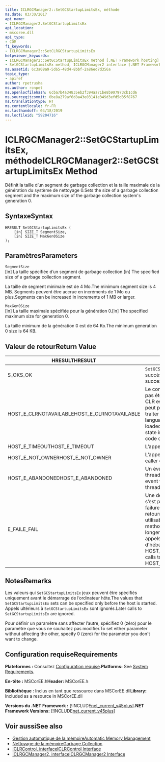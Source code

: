 ```yaml
---
title: ICLRGCManager2::SetGCStartupLimitsEx, méthode
ms.date: 03/30/2017
api_name:
- ICLRGCManager2.SetGCStartupLimitsEx
api_location:
- mscoree.dll
api_type:
- COM
f1_keywords:
- ICLRGCManager2::SetCLRGCStartupLimitsEx
helpviewer_keywords:
- ICLRGCManager2::SetGCStartupLimitsEx method [.NET Framework hosting]
- SetGCStartupLimitsEx method, ICLRGCManager2 interface [.NET Framework hosting]
ms.assetid: 6c3a08a9-5d65-48d4-8bbf-2a86ed7d356a
topic_type:
- apiref
author: rpetrusha
ms.author: ronpet
ms.openlocfilehash: 6cba7b4a34835eb2f394aa71be8b907973cb1cd6
ms.sourcegitcommit: 0be8a279af6d8a43e03141e349d3efd5d35f8767
ms.translationtype: HT
ms.contentlocale: fr-FR
ms.lasthandoff: 04/18/2019
ms.locfileid: "59204716"
---
```

# <a name="iclrgcmanager2setgcstartuplimitsex-method"></a><span data-ttu-id="5d2a9-102">ICLRGCManager2::SetGCStartupLimitsEx, méthode</span><span class="sxs-lookup"><span data-stu-id="5d2a9-102">ICLRGCManager2::SetGCStartupLimitsEx Method</span></span>
<span data-ttu-id="5d2a9-103">Définit la taille d’un segment de garbage collection et la taille maximale de la génération du système de nettoyage 0.</span><span class="sxs-lookup"><span data-stu-id="5d2a9-103">Sets the size of a garbage collection segment and the maximum size of the garbage collection system's generation 0.</span></span>  
  
## <a name="syntax"></a><span data-ttu-id="5d2a9-104">Syntaxe</span><span class="sxs-lookup"><span data-stu-id="5d2a9-104">Syntax</span></span>  
  
```  
HRESULT SetGCStartupLimitsEx (  
    [in] SIZE_T SegmentSize,   
    [in] SIZE_T MaxGen0Size  
);  
```  
  
## <a name="parameters"></a><span data-ttu-id="5d2a9-105">Paramètres</span><span class="sxs-lookup"><span data-stu-id="5d2a9-105">Parameters</span></span>  
 `SegmentSize`  
 <span data-ttu-id="5d2a9-106">[in] La taille spécifiée d’un segment de garbage collection.</span><span class="sxs-lookup"><span data-stu-id="5d2a9-106">[in] The specified size of a garbage collection segment.</span></span>  
  
 <span data-ttu-id="5d2a9-107">La taille de segment minimale est de 4 Mo.</span><span class="sxs-lookup"><span data-stu-id="5d2a9-107">The minimum segment size is 4 MB.</span></span> <span data-ttu-id="5d2a9-108">Segments peuvent être accrue en incréments de 1 Mo ou plus.</span><span class="sxs-lookup"><span data-stu-id="5d2a9-108">Segments can be increased in increments of 1 MB or larger.</span></span>  
  
 `MaxGen0Size`  
 <span data-ttu-id="5d2a9-109">[in] La taille maximale spécifiée pour la génération 0.</span><span class="sxs-lookup"><span data-stu-id="5d2a9-109">[in] The specified maximum size for generation 0.</span></span>  
  
 <span data-ttu-id="5d2a9-110">La taille minimum de la génération 0 est de 64 Ko.</span><span class="sxs-lookup"><span data-stu-id="5d2a9-110">The minimum generation 0 size is 64 KB.</span></span>  
  
## <a name="return-value"></a><span data-ttu-id="5d2a9-111">Valeur de retour</span><span class="sxs-lookup"><span data-stu-id="5d2a9-111">Return Value</span></span>  
  
|<span data-ttu-id="5d2a9-112">HRESULT</span><span class="sxs-lookup"><span data-stu-id="5d2a9-112">HRESULT</span></span>|<span data-ttu-id="5d2a9-113">Description</span><span class="sxs-lookup"><span data-stu-id="5d2a9-113">Description</span></span>|  
|-------------|-----------------|  
|<span data-ttu-id="5d2a9-114">S_OK</span><span class="sxs-lookup"><span data-stu-id="5d2a9-114">S_OK</span></span>|<span data-ttu-id="5d2a9-115">`SetGCStartupLimitsEx` retourné avec succès.</span><span class="sxs-lookup"><span data-stu-id="5d2a9-115">`SetGCStartupLimitsEx` returned successfully.</span></span>|  
|<span data-ttu-id="5d2a9-116">HOST_E_CLRNOTAVAILABLE</span><span class="sxs-lookup"><span data-stu-id="5d2a9-116">HOST_E_CLRNOTAVAILABLE</span></span>|<span data-ttu-id="5d2a9-117">Le common language runtime (CLR) n’a pas été chargé dans un processus ou le CLR est dans un état dans lequel il ne peut pas exécuter le code managé ou traiter l’appel avec succès.</span><span class="sxs-lookup"><span data-stu-id="5d2a9-117">The common language runtime (CLR) has not been loaded into a process, or the CLR is in a state in which it cannot run managed code or process the call successfully.</span></span>|  
|<span data-ttu-id="5d2a9-118">HOST_E_TIMEOUT</span><span class="sxs-lookup"><span data-stu-id="5d2a9-118">HOST_E_TIMEOUT</span></span>|<span data-ttu-id="5d2a9-119">L’appel a expiré.</span><span class="sxs-lookup"><span data-stu-id="5d2a9-119">The call timed out.</span></span>|  
|<span data-ttu-id="5d2a9-120">HOST_E_NOT_OWNER</span><span class="sxs-lookup"><span data-stu-id="5d2a9-120">HOST_E_NOT_OWNER</span></span>|<span data-ttu-id="5d2a9-121">L’appelant ne possède pas le verrou.</span><span class="sxs-lookup"><span data-stu-id="5d2a9-121">The caller does not own the lock.</span></span>|  
|<span data-ttu-id="5d2a9-122">HOST_E_ABANDONED</span><span class="sxs-lookup"><span data-stu-id="5d2a9-122">HOST_E_ABANDONED</span></span>|<span data-ttu-id="5d2a9-123">Un événement a été annulé alors qu’un thread bloqué ou Fibre l’attendait.</span><span class="sxs-lookup"><span data-stu-id="5d2a9-123">An event was canceled while a blocked thread or fiber was waiting on it.</span></span>|  
|<span data-ttu-id="5d2a9-124">E_FAIL</span><span class="sxs-lookup"><span data-stu-id="5d2a9-124">E_FAIL</span></span>|<span data-ttu-id="5d2a9-125">Une défaillance catastrophique inconnue s’est produite.</span><span class="sxs-lookup"><span data-stu-id="5d2a9-125">An unknown catastrophic failure occurred.</span></span> <span data-ttu-id="5d2a9-126">Une fois une méthode retourne E_FAIL, le CLR n’est plus utilisable au sein du processus.</span><span class="sxs-lookup"><span data-stu-id="5d2a9-126">After a method returns E_FAIL, the CLR is no longer usable within the process.</span></span> <span data-ttu-id="5d2a9-127">Les appels suivants aux méthodes d’hébergement retournent HOST_E_CLRNOTAVAILABLE.</span><span class="sxs-lookup"><span data-stu-id="5d2a9-127">Subsequent calls to hosting methods return HOST_E_CLRNOTAVAILABLE.</span></span>|  
  
## <a name="remarks"></a><span data-ttu-id="5d2a9-128">Notes</span><span class="sxs-lookup"><span data-stu-id="5d2a9-128">Remarks</span></span>  
 <span data-ttu-id="5d2a9-129">Les valeurs qui `SetGCStartupLimitsEx` jeux peuvent être spécifiés uniquement avant le démarrage de l’ordinateur hôte.</span><span class="sxs-lookup"><span data-stu-id="5d2a9-129">The values that `SetGCStartupLimitsEx` sets can be specified only before the host is started.</span></span> <span data-ttu-id="5d2a9-130">Appels ultérieurs à `SetGCStartupLimitsEx` sont ignorés.</span><span class="sxs-lookup"><span data-stu-id="5d2a9-130">Later calls to `SetGCStartupLimitsEx` are ignored.</span></span>  
  
 <span data-ttu-id="5d2a9-131">Pour définir un paramètre sans affecter l’autre, spécifiez 0 (zéro) pour le paramètre que vous ne souhaitez pas modifier.</span><span class="sxs-lookup"><span data-stu-id="5d2a9-131">To set either parameter without affecting the other, specify 0 (zero) for the parameter you don't want to change.</span></span>  
  
## <a name="requirements"></a><span data-ttu-id="5d2a9-132">Configuration requise</span><span class="sxs-lookup"><span data-stu-id="5d2a9-132">Requirements</span></span>  
 <span data-ttu-id="5d2a9-133">**Plateformes :** Consultez [Configuration requise](../../../../docs/framework/get-started/system-requirements.md).</span><span class="sxs-lookup"><span data-stu-id="5d2a9-133">**Platforms:** See [System Requirements](../../../../docs/framework/get-started/system-requirements.md).</span></span>  
  
 <span data-ttu-id="5d2a9-134">**En-tête :** MSCorEE.h</span><span class="sxs-lookup"><span data-stu-id="5d2a9-134">**Header:** MSCorEE.h</span></span>  
  
 <span data-ttu-id="5d2a9-135">**Bibliothèque :** Inclus en tant que ressource dans MSCorEE.dll</span><span class="sxs-lookup"><span data-stu-id="5d2a9-135">**Library:** Included as a resource in MSCorEE.dll</span></span>  
  
 <span data-ttu-id="5d2a9-136">**Versions du .NET Framework :** [!INCLUDE[net_current_v45plus](../../../../includes/net-current-v45plus-md.md)]</span><span class="sxs-lookup"><span data-stu-id="5d2a9-136">**.NET Framework Versions:** [!INCLUDE[net_current_v45plus](../../../../includes/net-current-v45plus-md.md)]</span></span>  
  
## <a name="see-also"></a><span data-ttu-id="5d2a9-137">Voir aussi</span><span class="sxs-lookup"><span data-stu-id="5d2a9-137">See also</span></span>

- [<span data-ttu-id="5d2a9-138">Gestion automatique de la mémoire</span><span class="sxs-lookup"><span data-stu-id="5d2a9-138">Automatic Memory Management</span></span>](../../../../docs/standard/automatic-memory-management.md)
- [<span data-ttu-id="5d2a9-139">Nettoyage de la mémoire</span><span class="sxs-lookup"><span data-stu-id="5d2a9-139">Garbage Collection</span></span>](../../../../docs/standard/garbage-collection/index.md)
- [<span data-ttu-id="5d2a9-140">ICLRControl, interface</span><span class="sxs-lookup"><span data-stu-id="5d2a9-140">ICLRControl Interface</span></span>](../../../../docs/framework/unmanaged-api/hosting/iclrcontrol-interface.md)
- [<span data-ttu-id="5d2a9-141">ICLRGCManager2, interface</span><span class="sxs-lookup"><span data-stu-id="5d2a9-141">ICLRGCManager2 Interface</span></span>](../../../../docs/framework/unmanaged-api/hosting/iclrgcmanager2-interface.md)
